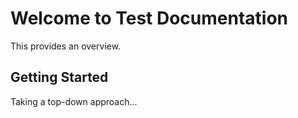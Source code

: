 # Welcome to Test Documentation

This provides an overview. 

## Getting Started

Taking a top-down approach...

